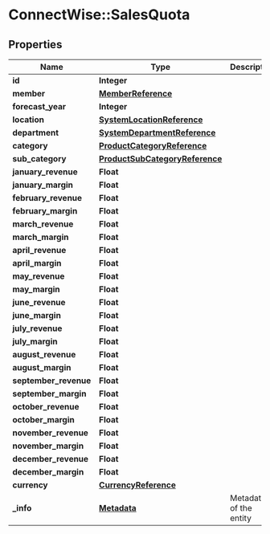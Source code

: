 # ConnectWise::SalesQuota

## Properties
Name | Type | Description | Notes
------------ | ------------- | ------------- | -------------
**id** | **Integer** |  | [optional] 
**member** | [**MemberReference**](MemberReference.md) |  | 
**forecast_year** | **Integer** |  | [optional] 
**location** | [**SystemLocationReference**](SystemLocationReference.md) |  | 
**department** | [**SystemDepartmentReference**](SystemDepartmentReference.md) |  | [optional] 
**category** | [**ProductCategoryReference**](ProductCategoryReference.md) |  | [optional] 
**sub_category** | [**ProductSubCategoryReference**](ProductSubCategoryReference.md) |  | [optional] 
**january_revenue** | **Float** |  | [optional] 
**january_margin** | **Float** |  | [optional] 
**february_revenue** | **Float** |  | [optional] 
**february_margin** | **Float** |  | [optional] 
**march_revenue** | **Float** |  | [optional] 
**march_margin** | **Float** |  | [optional] 
**april_revenue** | **Float** |  | [optional] 
**april_margin** | **Float** |  | [optional] 
**may_revenue** | **Float** |  | [optional] 
**may_margin** | **Float** |  | [optional] 
**june_revenue** | **Float** |  | [optional] 
**june_margin** | **Float** |  | [optional] 
**july_revenue** | **Float** |  | [optional] 
**july_margin** | **Float** |  | [optional] 
**august_revenue** | **Float** |  | [optional] 
**august_margin** | **Float** |  | [optional] 
**september_revenue** | **Float** |  | [optional] 
**september_margin** | **Float** |  | [optional] 
**october_revenue** | **Float** |  | [optional] 
**october_margin** | **Float** |  | [optional] 
**november_revenue** | **Float** |  | [optional] 
**november_margin** | **Float** |  | [optional] 
**december_revenue** | **Float** |  | [optional] 
**december_margin** | **Float** |  | [optional] 
**currency** | [**CurrencyReference**](CurrencyReference.md) |  | [optional] 
**_info** | [**Metadata**](Metadata.md) | Metadata of the entity | [optional] 


